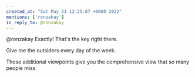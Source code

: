 ```yaml
---
created_at: "Sat May 21 12:25:07 +0000 2022"
mentions: ['ronzakay']
in_reply_to: @ronzakay
---
```


@ronzakay Exactly! That's the key right there.

Give me the outsiders every day of the week.

Those additional viewpoints give you the comprehensive view that so many people miss.